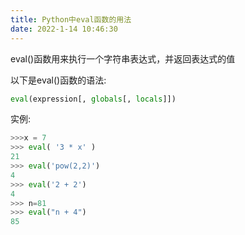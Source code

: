 ```yaml
---
title: Python中eval函数的用法
date: 2022-1-14 10:46:30
---
```


eval()函数用来执行一个字符串表达式，并返回表达式的值

以下是eval()函数的语法:

```py
eval(expression[, globals[, locals]])
```

实例:

```python
>>>x = 7
>>> eval( '3 * x' )
21
>>> eval('pow(2,2)')
4
>>> eval('2 + 2')
4
>>> n=81
>>> eval("n + 4")
85
```

